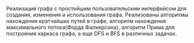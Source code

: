 Реализация графа с простейшим пользовательским интерфейсом для создания, изменения и использования графа. Реализованы алгоритмы нахождения кратчайших путей в графе, алгоритм нахождения максимального потока(Форда Фалкерсона), алгоритм Прима для построения каркаса графа, а еще DFS и BFS в различных задачах.
